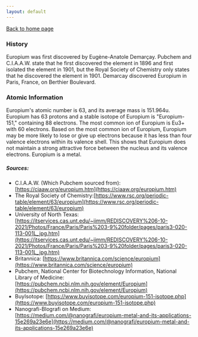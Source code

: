 ```yaml
---
layout: default
---
```

[Back to home page](./index.md)

### History
Europium was first discovered by Eugène-Anatole Demarçay. Pubchem and C.I.A.A.W. state that he first discovered the element in 1896 and first isolated the element in 1901, but the Royal Society of Chemistry only states that he discovered the element in 1901. Demarcay discovered Europium in Paris, France, on Berthier Boulevard.

### Atomic Information
Europium's atomic number is 63, and its average mass is 151.964u. Europium has 63 protons and a stable isotope of Europium is "Europium-151," containing 88 electrons. The most common ion of Europium is Eu3+ with 60 electrons. Based on the most common ion of Europium, Europium may be more likely to lose or give up electrons because it has less than four valence electrons within its valence shell. This shows that Europium does not maintain a strong attractive force between the nucleus and its valence electrons. Europium is a metal.












##### Sources:
* C.I.A.A.W. (Which Pubchem sourced from): [https://ciaaw.org/europium.htm](https://ciaaw.org/europium.htm)
* The Royal Society of Chemistry:[https://www.rsc.org/periodic-table/element/63/europium](https://www.rsc.org/periodic-table/element/63/europium)
* University of North Texas: [https://itservices.cas.unt.edu/~jimm/REDISCOVERY%206-10-2021/Photos/France/Paris/Paris%203-9%20folder/pages/paris3-020-113-001L_jpg.htm](https://itservices.cas.unt.edu/~jimm/REDISCOVERY%206-10-2021/Photos/France/Paris/Paris%203-9%20folder/pages/paris3-020-113-001L_jpg.htm)
* Britannica: [https://www.britannica.com/science/europium](https://www.britannica.com/science/europium)
* Pubchem, National Center for Biotechnology Information, National Library of Medicine: [https://pubchem.ncbi.nlm.nih.gov/element/Europium](https://pubchem.ncbi.nlm.nih.gov/element/Europium)
* BuyIsotope: [https://www.buyisotope.com/europium-151-isotope.php](https://www.buyisotope.com/europium-151-isotope.php)
* Nanografi-Blografi on Medium: [https://medium.com/@nanografi/europium-metal-and-its-applications-15e269a23e6e](https://medium.com/@nanografi/europium-metal-and-its-applications-15e269a23e6e)
